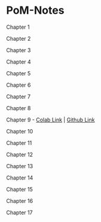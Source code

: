 # PoM-Notes

Chapter 1

Chapter 2

Chapter 3

Chapter 4

Chapter 5

Chapter 6

Chapter 7

Chapter 8

Chapter 9 - [Colab Link](https://colab.research.google.com/drive/1vDZtjtkvLR6Iw9wiM07VaoufMgK8K49X) | [Github Link](https://github.com/hunterz-killer/PoM-Notes/blob/Main/Chapter_9.ipynb)

Chapter 10

Chapter 11

Chapter 12

Chapter 13

Chapter 14

Chapter 15

Chapter 16

Chapter 17

